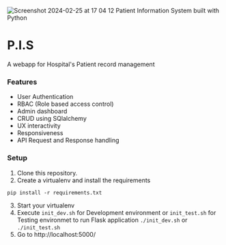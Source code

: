 ![Screenshot 2024-02-25 at 17 04 12](https://github.com/user-attachments/assets/764f08cb-1e40-4df2-847c-0f83c7b43c68)
Patient Information System built with Python
# P.I.S
A webapp for Hospital's Patient record management

### Features
- User Authentication
- RBAC (Role based access control)
- Admin dashboard
- CRUD using SQlalchemy
- UX interactivity
- Responsiveness
- API Request and Response handling

### Setup

1. Clone this repository.
2. Create a virtualenv and install the requirements

```
pip install -r requirements.txt
```
3. Start your virtualenv
4. Execute ```init_dev.sh``` for Development environment or ```init_test.sh``` for Testing environmet to run Flask application
   ```./init_dev.sh``` or ```./init_test.sh```
6. Go to http://localhost:5000/
